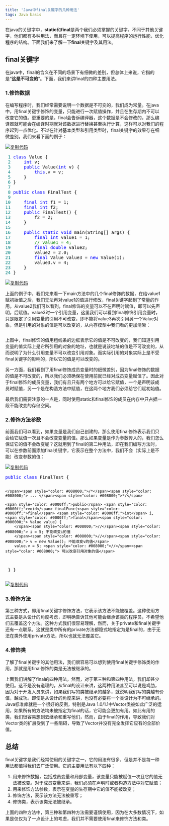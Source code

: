 ```yaml
---
title: 'Java中final关键字的几种用法'
tags: Java basis
---
```


<div class="post">
    
  <div class="clear"></div>
  <div class="postBody">
    
<div id="cnblogs_post_body" class="blogpost-body ">
    <p>在java的关键字中，<strong>static</strong>和<strong>final</strong>是两个我们必须掌握的关键字。不同于其他关键字，他们都有多种用法，而且在一定环境下使用，可以提高程序的运行性能，优化程序的结构。下面我们来了解一下<strong>final</strong>关键字及其用法。</p>
<h2>final关键字</h2>
<p>在java中，final的含义在不同的场景下有细微的差别，但总体上来说，它指的是“<strong>这是不可变的</strong>”。下面，我们来讲final的四种主要用法。</p>
<h3>1.修饰数据</h3>
<p>在编写程序时，我们经常需要说明一个数据是不可变的，我们成为常量。在java中，用final关键字修饰的变量，只能进行一次赋值操作，并且在生存期内不可以改变它的值。更重要的是，final会告诉编译器，这个数据是不会修改的，那么编译器就可能会在编译时期就对该数据进行替换甚至执行计算，这样可以对我们的程序起到一点优化。不过在针对基本类型和引用类型时，final关键字的效果存在细微差别。我们来看下面的例子：</p>
<div class="cnblogs_code"><div class="cnblogs_code_toolbar"><span class="cnblogs_code_copy"><a href="javascript:void(0);" onclick="copyCnblogsCode(this)" title="复制代码"><img src="//common.cnblogs.com/images/copycode.gif" alt="复制代码"></a></span></div>
<pre><span style="color: #008080;"> 1</span> <span style="color: #0000ff;">class</span><span style="color: #000000;"> Value {
</span><span style="color: #008080;"> 2</span>     <span style="color: #0000ff;">int</span><span style="color: #000000;"> v;
</span><span style="color: #008080;"> 3</span>     <span style="color: #0000ff;">public</span> Value(<span style="color: #0000ff;">int</span><span style="color: #000000;"> v) {
</span><span style="color: #008080;"> 4</span>         <span style="color: #0000ff;">this</span>.v =<span style="color: #000000;"> v;
</span><span style="color: #008080;"> 5</span> <span style="color: #000000;">    }
</span><span style="color: #008080;"> 6</span> <span style="color: #000000;">}
</span><span style="color: #008080;"> 7</span> 
<span style="color: #008080;"> 8</span> <span style="color: #0000ff;">public</span> <span style="color: #0000ff;">class</span><span style="color: #000000;"> FinalTest {
</span><span style="color: #008080;"> 9</span>     
<span style="color: #008080;">10</span>     <span style="color: #0000ff;">final</span> <span style="color: #0000ff;">int</span> f1 = 1<span style="color: #000000;">;
</span><span style="color: #008080;">11</span>     <span style="color: #0000ff;">final</span> <span style="color: #0000ff;">int</span><span style="color: #000000;"> f2;
</span><span style="color: #008080;">12</span>     <span style="color: #0000ff;">public</span><span style="color: #000000;"> FinalTest() {
</span><span style="color: #008080;">13</span>         f2 = 2<span style="color: #000000;">;
</span><span style="color: #008080;">14</span> <span style="color: #000000;">    }
</span><span style="color: #008080;">15</span> 
<span style="color: #008080;">16</span>     <span style="color: #0000ff;">public</span> <span style="color: #0000ff;">static</span> <span style="color: #0000ff;">void</span><span style="color: #000000;"> main(String[] args) {
</span><span style="color: #008080;">17</span>         <span style="color: #0000ff;">final</span> <span style="color: #0000ff;">int</span> value1 = 1<span style="color: #000000;">;
</span><span style="color: #008080;">18</span>         <span style="color: #008000;">//</span><span style="color: #008000;"> value1 = 4;</span>
<span style="color: #008080;">19</span>         <span style="color: #0000ff;">final</span> <span style="color: #0000ff;">double</span><span style="color: #000000;"> value2;
</span><span style="color: #008080;">20</span>         value2 = 2.0<span style="color: #000000;">;
</span><span style="color: #008080;">21</span>         <span style="color: #0000ff;">final</span> Value value3 = <span style="color: #0000ff;">new</span> Value(1<span style="color: #000000;">);
</span><span style="color: #008080;">22</span>         value3.v = 4<span style="color: #000000;">;
</span><span style="color: #008080;">23</span> <span style="color: #000000;">    }
</span><span style="color: #008080;">24</span> }</pre>
<div class="cnblogs_code_toolbar"><span class="cnblogs_code_copy"><a href="javascript:void(0);" onclick="copyCnblogsCode(this)" title="复制代码"><img src="//common.cnblogs.com/images/copycode.gif" alt="复制代码"></a></span></div></div>
<p>上面的例子中，我们先来看一下main方法中的几个final修饰的数据，在给value1赋初始值之后，我们无法再对value1的值进行修改，final关键字起到了常量的作用。从value2我们可以看到，final修饰的变量可以不在声明时赋值，即可以先声明，后赋值。value3时一个引用变量，这里我们可以看到final修饰引用变量时，只是限定了引用变量的引用不可改变，即不能将value3再次引用另一个Value对象，但是引用的对象的值是可以改变的，从内存模型中我们看的更加清晰：</p>
<p><img src="https://images2015.cnblogs.com/blog/1055692/201701/1055692-20170130101552386-541665575.jpg" alt=""></p>
<p>上图中，final修饰的值用粗线条的边框表示它的值是不可改变的，我们知道引用变量的值实际上是它所引用的对象的地址，也就是说该地址的值是不可改变的，从而说明了为什么引用变量不可以改变引用对象。而实际引用的对象实际上是不受final关键字的影响的，所以它的值是可以改变的。</p>
<p>另一方面，我们看到了用final修饰成员变量时的细微差别，因为final修饰的数据的值是不可改变的，所以我们必须确保在使用前就已经对成员变量赋值了。因此对于final修饰的成员变量，我们有且只有两个地方可以给它赋值，一个是声明该成员时赋值，另一个是在构造方法中赋值，在这两个地方我们必须给它们赋初始值。</p>
<p>最后我们需要注意的一点是，同时使用static和final修饰的成员在内存中只占据一段不能改变的存储空间。</p>
<h3>2.修饰方法参数</h3>
<p>前面我们可以看到，如果变量是我们自己创建的，那么使用final修饰表示我们只会给它赋值一次且不会改变变量的值。那么如果变量是作为参数传入的，我们怎么保证它的值不会改变呢？这就用到了final的第二种用法，即在我们编写方法时，可以在参数前面添加final关键字，它表示在整个方法中，我们不会（实际上是不能）改变参数的值：</p>
<div class="cnblogs_code"><div class="cnblogs_code_toolbar"><span class="cnblogs_code_copy"><a href="javascript:void(0);" onclick="copyCnblogsCode(this)" title="复制代码"><img src="//common.cnblogs.com/images/copycode.gif" alt="复制代码"></a></span></div>
<pre><span style="color: #0000ff;">public</span> <span style="color: #0000ff;">class</span><span style="color: #000000;"> FinalTest {

    </span><span style="color: #008000;">/*</span><span style="color: #008000;"> ... </span><span style="color: #008000;">*/</span>

    <span style="color: #0000ff;">public</span> <span style="color: #0000ff;">void</span> finalFunc(<span style="color: #0000ff;">final</span> <span style="color: #0000ff;">int</span> i, <span style="color: #0000ff;">final</span><span style="color: #000000;"> Value value) {
        </span><span style="color: #008000;">//</span><span style="color: #008000;"> i = 5; 不能改变i的值
        </span><span style="color: #008000;">//</span><span style="color: #008000;"> v = new Value(); 不能改变v的值</span>
        value.v = 5; <span style="color: #008000;">//</span><span style="color: #008000;"> 可以改变引用对象的值</span>
<span style="color: #000000;">    }
}</span></pre>
<div class="cnblogs_code_toolbar"><span class="cnblogs_code_copy"><a href="javascript:void(0);" onclick="copyCnblogsCode(this)" title="复制代码"><img src="//common.cnblogs.com/images/copycode.gif" alt="复制代码"></a></span></div></div>
<h3>3.修饰方法</h3>
<p>第三种方式，即用final关键字修饰方法，它表示该方法不能被覆盖。这种使用方式主要是从设计的角度考虑，即明确告诉其他可能会继承该类的程序员，不希望他们去覆盖这个方法。这种方式我们很容易理解，然而，关于private和final关键字还有一点联系，这就是类中所有的private方法都隐式地指定为是final的，由于无法在类外使用private方法，所以也就无法覆盖它。</p>
<h3>4.修饰类</h3>
<p>了解了final关键字的其他用法，我们很容易可以想到使用final关键字修饰类的作用，那就是用final修饰的类是无法被继承的。</p>
<p>上面我们讲解了final的四种用法，然而，对于第三种和第四种用法，我们却甚少使用。这不是没有道理的，从final的设计来讲，这两种用法甚至可以说是鸡肋，因为对于开发人员来讲，如果我们写的类被继承的越多，就说明我们写的类越有价值，越成功。即使是从设计的角度来讲，也没有必要将一个类设计为不可继承的。Java标准库就是一个很好的反例，特别是Java 1.0/1.1中Vector类被如此广泛的运用，如果所有的方法均未被指定为final的话，它可能会更加有用。如此有用的类，我们很容易想到去继承和重写他们，然而，由于final的作用，导致我们对Vector类的扩展受到了一些阻碍，导致了Vector并没有完全发挥它应有的全部价值。</p>
<h2>总结</h2>
<p>final关键字是我们经常使用的关键字之一，它的用法有很多，但是并不是每一种用法都值得我们去广泛使用。它的主要用法有以下四种：</p>
<ol>
<li>用来修饰数据，包括成员变量和局部变量，该变量只能被赋值一次且它的值无法被改变。对于成员变量来讲，我们必须在声明时或者构造方法中对它赋值；</li>
<li>用来修饰方法参数，表示在变量的生存期中它的值不能被改变；</li>
<li>修饰方法，表示该方法无法被重写；</li>
<li>修饰类，表示该类无法被继承。</li>
</ol>
<p>上面的四种方法中，第三种和第四种方法需要谨慎使用，因为在大多数情况下，如果是仅仅为了一点设计上的考虑，我们并不需要使用final来修饰方法和类。</p>
</div>
